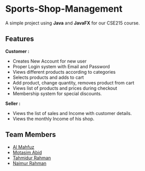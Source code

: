 # Sports-Shop-Management

A simple project using **Java** and **JavaFX** for our CSE215 course.


## Features

**Customer :**
-   Creates New Account for new user
-   Proper Login system with Email and Password
-   Views different products according to categories
-   Selects products and adds to cart
-   Add product, change quantity, removes product from cart
-   Views list of products and prices during checkout
-   Membership system for special discounts.

**Seller :**
-   Views the list of sales and Income with customer details.
-   Views the monthly Income of his shop.


## Team Members
- [Al Mahfuz](https://github.com/almahfuz777)
- [Motasim Abid](https://github.com/MotasimAbid)
- [Tahmidur Rahman](https://github.com/tahmidurrahman12)
- [Naimur Rahman](https://github.com/naimur04)